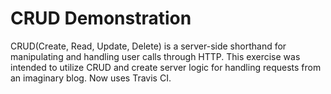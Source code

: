 # CRUD Demonstration

CRUD(Create, Read, Update, Delete) is a server-side shorthand for manipulating and handling user calls through HTTP. This exercise was intended to utilize CRUD and create server logic for handling requests from an imaginary blog. 
Now uses Travis CI.
